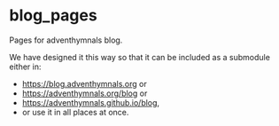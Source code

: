 # blog_pages
Pages for adventhymnals blog.

We have designed it this way so that it can be included as a submodule either in:
- https://blog.adventhymnals.org or
- https://adventhymnals.org/blog or 
- https://adventhymnals.github.io/blog, 
- or use it in all places at once.
